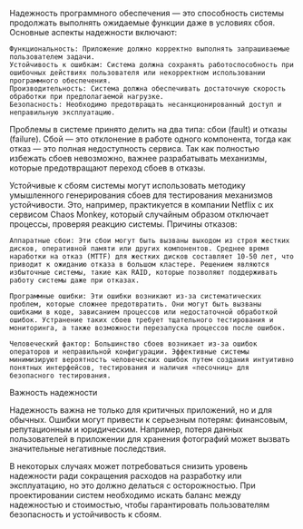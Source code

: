 Надежность программного обеспечения — это способность системы продолжать выполнять ожидаемые функции даже в условиях сбоя. Основные аспекты надежности включают:

    Функциональность: Приложение должно корректно выполнять запрашиваемые пользователем задачи.
    Устойчивость к ошибкам: Система должна сохранять работоспособность при ошибочных действиях пользователя или некорректном использовании программного обеспечения.
    Производительность: Система должна обеспечивать достаточную скорость обработки при предполагаемой нагрузке.
    Безопасность: Необходимо предотвращать несанкционированный доступ и неправильную эксплуатацию.

Проблемы в системе принято делить на два типа: сбои (fault) и отказы (failure). Сбой — это отклонение в работе одного компонента, тогда как отказ — это полная недоступность сервиса. Так как полностью избежать сбоев невозможно, важнее разрабатывать механизмы, которые предотвращают переход сбоев в отказы.

Устойчивые к сбоям системы могут использовать методику умышленного генерирования сбоев для тестирования механизмов устойчивости. Это, например, практикуется в компании Netflix с их сервисом Chaos Monkey, который случайным образом отключает процессы, проверяя реакцию системы.
Причины отказов:

    Аппаратные сбои: Эти сбои могут быть вызваны выходом из строя жестких дисков, оперативной памяти или других компонентов. Среднее время наработки на отказ (MTTF) для жестких дисков составляет 10-50 лет, что приводит к ожиданию отказа в большом кластере. Решением являются избыточные системы, такие как RAID, которые позволяют поддерживать работу системы даже при отказах.

    Программные ошибки: Эти ошибки возникают из-за систематических проблем, которые сложнее предотвратить. Они могут быть вызваны ошибками в коде, зависанием процессов или недостаточной обработкой ошибок. Устранение таких сбоев требует тщательного тестирования и мониторинга, а также возможности перезапуска процессов после ошибок.

    Человеческий фактор: Большинство сбоев возникает из-за ошибок операторов и неправильной конфигурации. Эффективные системы минимизируют вероятность человеческих ошибок путем создания интуитивно понятных интерфейсов, тестирования и наличия «песочниц» для безопасного тестирования.

Важность надежности

Надежность важна не только для критичных приложений, но и для обычных. Ошибки могут привести к серьезным потерям: финансовым, репутационным и юридическим. Например, потеря данных пользователей в приложении для хранения фотографий может вызвать значительные негативные последствия.

В некоторых случаях может потребоваться снизить уровень надежности ради сокращения расходов на разработку или эксплуатацию, но это должно делаться с осторожностью. При проектировании систем необходимо искать баланс между надежностью и стоимостью, чтобы гарантировать пользователям безопасность и устойчивость к сбоям.